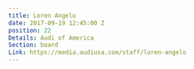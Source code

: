 ```yaml
---
title: Loren Angelo
date: 2017-09-19 12:45:00 Z
position: 22
Details: Audi of America
Section: board
Link: https://media.audiusa.com/staff/loren-angelo
---
```


